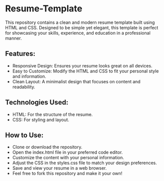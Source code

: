 # Resume-Template
This repository contains a clean and modern resume template built using HTML and CSS. Designed to be simple yet elegant, this template is perfect for showcasing your skills, experience, and education in a professional manner.
## Features:
- Responsive Design: Ensures your resume looks great on all devices.
- Easy to Customize: Modify the HTML and CSS to fit your personal style and information.
- Clean Layout: A minimalist design that focuses on content and readability.
## Technologies Used:
- HTML: For the structure of the resume.
- CSS: For styling and layout.
## How to Use:
- Clone or download the repository.
- Open the index.html file in your preferred code editor.
- Customize the content with your personal information.
- Adjust the CSS in the styles.css file to match your design preferences.
- Save and view your resume in a web browser.
- Feel free to fork this repository and make it your own!
